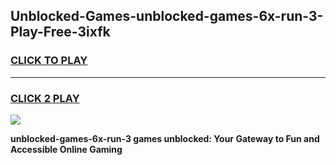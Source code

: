 
## Unblocked-Games-unblocked-games-6x-run-3-Play-Free-3ixfk
<h3>
<a href="https://premium76.site?title=unblocked-games-6x-run-3&ref=18A">CLICK TO PLAY</a></h3>
<hr>

<h3>
<a href="https://premium76.site?title=unblocked-games-6x-run-3&ref=18A">CLICK 2 PLAY</a>
  
</h3>

<a href="https://premium76.site?title=unblocked-games-6x-run-3&ref=18A"><img src="https://clearcache.store/games.png"></a>


**unblocked-games-6x-run-3 games unblocked: Your Gateway to Fun and Accessible Online Gaming**
